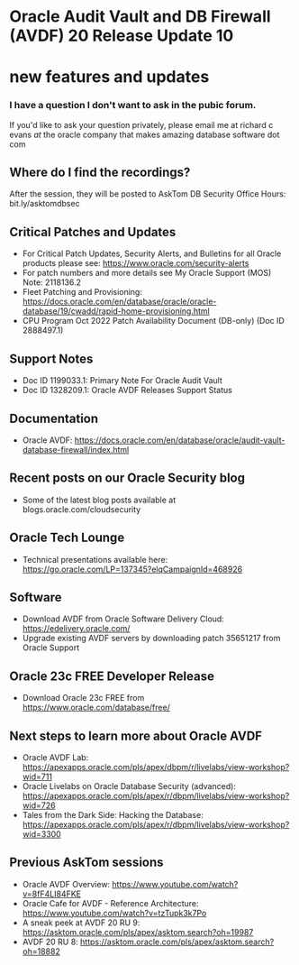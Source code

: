 # Oracle Audit Vault and DB Firewall (AVDF) 20 Release Update 10
# new features and updates

### I have a question I don't want to ask in the pubic forum. 

If you'd like to ask your question privately, please email me at richard c evans _at_ the oracle company that makes amazing database software dot com 

## Where do I find the recordings? 

After the session, they will be posted to AskTom DB Security Office Hours: bit.ly/asktomdbsec

## Critical Patches and Updates

- For Critical Patch Updates, Security Alerts, and Bulletins for all Oracle products please see: https://www.oracle.com/security-alerts
- For patch numbers and more details see My Oracle Support (MOS) Note: 2118136.2 
- Fleet Patching and Provisioning: https://docs.oracle.com/en/database/oracle/oracle-database/19/cwadd/rapid-home-provisioning.html
- CPU Program Oct 2022 Patch Availability Document (DB-only) (Doc ID 2888497.1)	

## Support Notes

- Doc ID 1199033.1: Primary Note For Oracle Audit Vault
- Doc ID 1328209.1: Oracle AVDF Releases Support Status 

## Documentation 

- Oracle AVDF: https://docs.oracle.com/en/database/oracle/audit-vault-database-firewall/index.html

## Recent posts on our Oracle Security blog

- Some of the latest blog posts available at blogs.oracle.com/cloudsecurity

## Oracle Tech Lounge 

- Technical presentations available here: https://go.oracle.com/LP=137345?elqCampaignId=468926

## Software

- Download AVDF from Oracle Software Delivery Cloud: https://edelivery.oracle.com/
- Upgrade existing AVDF servers by downloading patch 35651217 from Oracle Support

## Oracle 23c FREE Developer Release

- Download Oracle 23c FREE from https://www.oracle.com/database/free/

## Next steps to learn more about Oracle AVDF

- Oracle AVDF Lab: https://apexapps.oracle.com/pls/apex/dbpm/r/livelabs/view-workshop?wid=711
- Oracle Livelabs on Oracle Database Security (advanced): https://apexapps.oracle.com/pls/apex/r/dbpm/livelabs/view-workshop?wid=726
- Tales from the Dark Side: Hacking the Database: https://apexapps.oracle.com/pls/apex/r/dbpm/livelabs/view-workshop?wid=3300

## Previous AskTom sessions

- Oracle AVDF Overview: https://www.youtube.com/watch?v=8fF4LI84FKE
- Oracle Cafe for AVDF - Reference Architecture: https://www.youtube.com/watch?v=tzTupk3k7Po
- A sneak peek at AVDF 20 RU 9: https://asktom.oracle.com/pls/apex/asktom.search?oh=19987
- AVDF 20 RU 8: https://asktom.oracle.com/pls/apex/asktom.search?oh=18882

